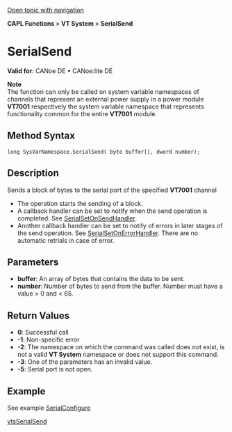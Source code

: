 [Open topic with navigation](../../../../../CANoeDEFamily.htm#Topics/CAPLFunctions/VTSystem/Functions/CAPLfunctionVTSSerialSend.md)

**CAPL Functions** » **VT System** » **SerialSend**

# SerialSend

**Valid for**: CANoe DE • CANoe:lite DE

**Note**  
The function can only be called on system variable namespaces of channels that represent an external power supply in a power module **VT7001** respectively the system variable namespace that represents functionality common for the entire **VT7001** module.

## Method Syntax

`long SysVarNamespace.SerialSend( byte buffer[], dword number);`

## Description

Sends a block of bytes to the serial port of the specified **VT7001** channel

- The operation starts the sending of a block.
- A callback handler can be set to notify when the send operation is completed. See [SerialSetOnSendHandler](CAPLfunctionVTSSerialSetOnSendHandler.md).
- Another callback handler can be set to notify of errors in later stages of the send operation. See [SerialSetOnErrorHandler](CAPLfunctionVTSSerialSetOnErrorHandler.md). There are no automatic retrials in case of error.

## Parameters

- **buffer**: An array of bytes that contains the data to be sent.
- **number**: Number of bytes to send from the buffer. Number must have a value > 0 and < 65.

## Return Values

- **0**: Successful call
- **-1**: Non-specific error
- **-2**: The namespace on which the command was called does not exist, is not a valid **VT System** namespace or does not support this command.
- **-3**: One of the parameters has an invalid value.
- **-5**: Serial port is not open.

## Example

See example [SerialConfigure](CAPLfunctionVTSSerialConfigure.md)

[vtsSerialSend](CAPLfunctionVTSvtsSerialSend.md)
